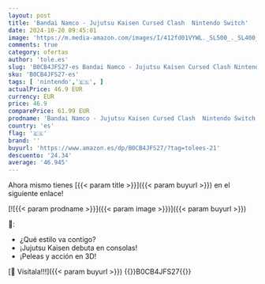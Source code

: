 ```yaml
---
layout: post
title: 'Bandai Namco - Jujutsu Kaisen Cursed Clash  Nintendo Switch'
date: 2024-10-20 09:45:01
image: 'https://m.media-amazon.com/images/I/412fd01VYWL._SL500_._SL400_.jpg'
comments: true
category: ofertas
author: 'tole.es'
slug: 'B0CB4JFS27-es Bandai Namco - Jujutsu Kaisen Cursed Clash Nintendo Switch'
sku: 'B0CB4JFS27-es'
tags: [ 'nintendo','🇪🇸', ]
actualPrice: 46.9 EUR
currency: EUR
price: 46.9
comparePrice: 61.99 EUR
prodname: 'Bandai Namco - Jujutsu Kaisen Cursed Clash  Nintendo Switch'
country: 'es'
flag: '🇪🇸'
brand: ''
buyurl: 'https://www.amazon.es/dp/B0CB4JFS27/?tag=tolees-21'
descuento: '24.34'
average: '46.945'
---
```


Ahora mismo tienes [{{< param title >}}]({{< param buyurl >}}) en el siguiente enlace!

[![{{< param prodname >}}]({{< param image >}})]({{< param buyurl >}})

🔎:

- ¿Qué estilo va contigo?
- ¡Jujutsu Kaisen debuta en consolas!
- ¡Peleas y acción en 3D!

[🛒 Visítala!!!]({{< param buyurl >}})
{{<world>}}B0CB4JFS27{{</world>}}
